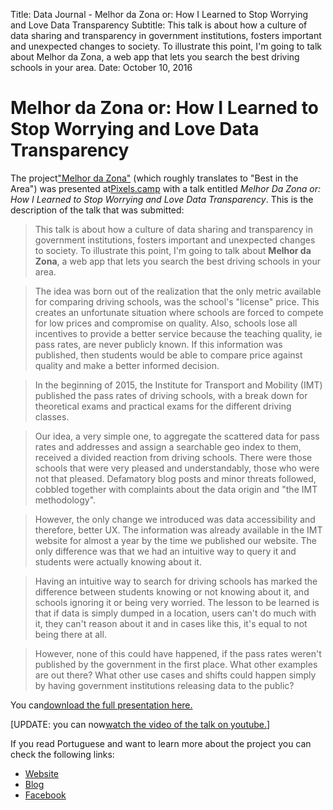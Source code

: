 Title: Data Journal - Melhor da Zona or: How I Learned to Stop Worrying and Love Data Transparency
Subtitle: This talk is about how a culture of data sharing and transparency in government institutions, fosters important and unexpected changes to society. To illustrate this point, I\'m going to talk about Melhor da Zona, a web app that lets you search the best driving schools in your area.
Date: October 10, 2016

# Melhor da Zona or: How I Learned to Stop Worrying and Love Data Transparency

The project["Melhor da Zona"](http://www.melhordazona.com) (which roughly translates to  "Best in the Area") was presented at[Pixels.camp](https://pixels.camp) with a talk entitled *Melhor Da Zona or: How I Learned to Stop Worrying and Love Data Transparency*. This is the description of the talk that was submitted:

> This talk is about how a culture of data sharing and transparency in government institutions, fosters important and unexpected changes to society. To illustrate this point, I'm going to talk about **Melhor da Zona**, a web app that lets you search the best driving schools in your area.

> The idea was born out of the realization that the only metric available for comparing driving schools, was the school's "license" price. This creates an unfortunate situation where schools are forced to compete for low prices and compromise on quality. Also, schools lose all incentives to provide a better service because the teaching quality, ie pass rates, are never publicly known. If this information was published, then students would be able to compare price against quality and make a better informed decision.

> In the beginning of 2015, the Institute for Transport and Mobility (IMT) published the pass rates of driving schools, with a break down for theoretical exams and practical exams for the different driving classes.

> Our idea, a very simple one, to aggregate the scattered data for pass rates and addresses and assign a searchable geo index to them, received a divided reaction from driving schools. There were those schools that were very pleased and understandably, those who were not that pleased. Defamatory blog posts and minor threats followed, cobbled together with complaints about the data origin and "the IMT methodology".

> However, the only change we introduced was data accessibility and therefore, better UX. The information was already available in the IMT website for almost a year by the time we published our website. The only difference was that we had an intuitive way to query it and students were actually knowing about it.

> Having an intuitive way to search for driving schools has marked the difference between students knowing or not knowing about it, and schools ignoring it or being very worried. The lesson to be learned is that if data is simply dumped in a location, users can't do much with it, they can't reason about it and in cases like this, it's equal to not being there at all.

> However, none of this could have happened, if the pass rates weren't published by the government in the first place. What other examples are out there? What other use cases and shifts could happen simply by having government institutions releasing data to the public?

You can[download the full presentation here.](https://github.com/data-journal/data-journal.github.io/blob/master/assets/docs/melhor-da-zona.pdf)

[UPDATE: you can now[watch the video of the talk on youtube.](https://www.youtube.com/watch?v=fZm0paShVMw)]

If you read Portuguese and want to learn more about the project you can check the following links:

- [Website](http://melhordazona.com)
- [Blog](http://blog.melhordazona.com)
- [Facebook](https://www.facebook.com/melhordazona)